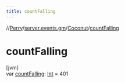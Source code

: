 ```yaml
---
title: countFalling
---
```

//[Perry](../../../index.html)/[server.events.gm](../index.html)/[Coconut](index.html)/[countFalling](count-falling.html)



# countFalling



[jvm]\
var [countFalling](count-falling.html): [Int](https://kotlinlang.org/api/latest/jvm/stdlib/kotlin/-int/index.html) = 401




